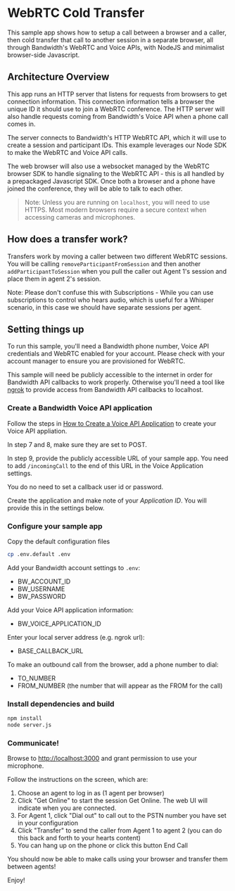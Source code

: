# WebRTC Cold Transfer

This sample app shows how to setup a call between a browser and a caller, then cold transfer that call to another session in a separate browser, all through Bandwidth's WebRTC and Voice APIs, with NodeJS and minimalist browser-side Javascript.

## Architecture Overview

This app runs an HTTP server that listens for requests from browsers to get connection information. This connection information tells a browser the unique ID it should use to join a WebRTC conference. The HTTP server will also handle requests coming from Bandwidth's Voice API when a phone call comes in.

The server connects to Bandwidth's HTTP WebRTC API, which it will use to create a session and participant IDs. This example leverages our Node SDK to make the WebRTC and Voice API calls.

The web browser will also use a websocket managed by the WebRTC browser SDK to handle signaling to the WebRTC API - this is all handled by a prepackaged Javascript SDK. Once both a browser and a phone have joined the conference, they will be able to talk to each other.

> Note: Unless you are running on `localhost`, you will need to use HTTPS. Most modern browsers require a secure context when accessing cameras and microphones.

## How does a transfer work?

Transfers work by moving a caller between two different WebRTC sessions. You will be calling `removeParticipantFromSession` and then another `addParticipantToSession` when you pull the caller out Agent 1's session and place them in agent 2's session.

Note: Please don't confuse this with Subscriptions - While you can use subscriptions to control who hears audio, which is useful for a Whisper scenario, in this case we should have separate sessions per agent.

## Setting things up

To run this sample, you'll need a Bandwidth phone number, Voice API credentials and WebRTC enabled for your account. Please check with your account manager to ensure you are provisioned for WebRTC.

This sample will need be publicly accessible to the internet in order for Bandwidth API callbacks to work properly. Otherwise you'll need a tool like [ngrok](https://ngrok.com) to provide access from Bandwidth API callbacks to localhost.

### Create a Bandwidth Voice API application

Follow the steps in [How to Create a Voice API Application](https://support.bandwidth.com/hc/en-us/articles/360035060934-How-to-Create-a-Voice-API-Application-V2-) to create your Voice API appliation.

In step 7 and 8, make sure they are set to POST.

In step 9, provide the publicly accessible URL of your sample app. You need to add `/incomingCall` to the end of this URL in the Voice Application settings.

You do no need to set a callback user id or password.

Create the application and make note of your _Application ID_. You will provide this in the settings below.

### Configure your sample app

Copy the default configuration files

```bash
cp .env.default .env
```

Add your Bandwidth account settings to `.env`:

- BW_ACCOUNT_ID
- BW_USERNAME
- BW_PASSWORD

Add your Voice API application information:

- BW_VOICE_APPLICATION_ID

Enter your local server address (e.g. ngrok url):

- BASE_CALLBACK_URL

To make an outbound call from the browser, add a phone number to dial:

- TO_NUMBER
- FROM_NUMBER (the number that will appear as the FROM for the call)

### Install dependencies and build

```bash
npm install
node server.js
```

### Communicate!

Browse to [http://localhost:3000](http://localhost:3000) and grant permission to use your microphone.

Follow the instructions on the screen, which are:

1. Choose an agent to log in as (1 agent per browser)
2. Click "Get Online" to start the session Get Online. The web UI will indicate when you are connected.
3. For Agent 1, click "Dial out" to call out to the PSTN number you have set in your configuration
4. Click "Transfer" to send the caller from Agent 1 to agent 2 (you can do this back and forth to your hearts content)
5. You can hang up on the phone or click this button End Call

You should now be able to make calls using your browser and transfer them between agents!

Enjoy!
